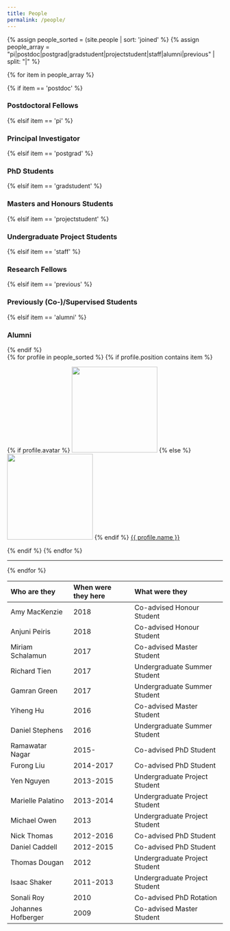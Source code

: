 ```yaml
---
title: People
permalink: /people/
---
```


{% assign people_sorted = (site.people | sort: 'joined' %}
{% assign people_array = "pi|postdoc|postgrad|gradstudent|projectstudent|staff|alumni|previous" | split: "|" %}

{% for item in people_array %}

<div class="pos_header">
{% if item == 'postdoc' %}
<h3>Postdoctoral Fellows</h3>
 {% elsif item == 'pi' %}
<h3>Principal Investigator</h3>
 {% elsif item == 'postgrad' %}
<h3>PhD Students</h3>
 {% elsif item == 'gradstudent' %}
<h3>Masters and Honours Students</h3>
 {% elsif item == 'projectstudent' %}
<h3>Undergraduate Project Students</h3>
 {% elsif item == 'staff' %}
<h3>Research Fellows</h3>
 {% elsif item == 'previous' %}
<h3>Previously (Co-)/Supervised Students</h3>
 {% elsif item == 'alumni' %}
<h3>Alumni</h3>
{% endif %}
</div>

<div class="content list people">
  {% for profile in people_sorted %}
    {% if profile.position contains item %}
    <div class="list-item-people">
      <p class="list-post-title">
        {% if profile.avatar %}
        <a href="{{ site.baseurl }}{{ profile.url }}"><img width="200" src="{{site.baseurl}}/images/people/{{profile.avatar}}"></a>
        {% else %}
        <a href="{{ site.baseurl }}{{ profile.url }}"><img width="200" src="http://evansheline.com/wp-content/uploads/2011/02/facebook-Storm-Trooper.jpg"></a>
        {% endif %}
        <a class="name" href="{{ site.baseurl }}{{ profile.url }}">{{ profile.name }}</a>
      </p>
    </div>    
    {% endif %}
  {% endfor %}
</div>
<hr>

{% endfor %}


| Who are they | When were they here | What were they | 
| :------------- |:-------------| :-----------| 
| Amy MacKenzie | 2018 | Co-advised Honour Student | 
| Anjuni Peiris | 2018 | Co-advised Honour Student | 
| Miriam Schalamun | 2017 | Co-advised Master Student | 
| Richard Tien | 2017 | Undergraduate Summer Student | 
| Gamran Green | 2017 | Undergraduate Summer Student | 
| Yiheng Hu | 2016 | Co-advised Master Student | 
| Daniel Stephens | 2016 | Undergraduate Summer Student | 
| Ramawatar Nagar | 2015- | Co-advised PhD Student | 
| Furong Liu | 2014-2017 | Co-advised PhD Student | 
| Yen Nguyen | 2013-2015 | Undergraduate Project Student | 
| Marielle Palatino | 2013-2014 | Undergraduate Project Student | 
| Michael Owen | 2013 | Undergraduate Project Student | 
| Nick Thomas | 2012-2016 | Co-advised PhD Student | 
| Daniel Caddell | 2012-2015 | Co-advised PhD Student | 
| Thomas Dougan | 2012 | Undergraduate Project Student | 
| Isaac Shaker | 2011-2013 | Undergraduate Project Student | 
| Sonali Roy | 2010 | Co-advised PhD Rotation | 
| Johannes Hofberger | 2009 | Co-advised Master Student | 
